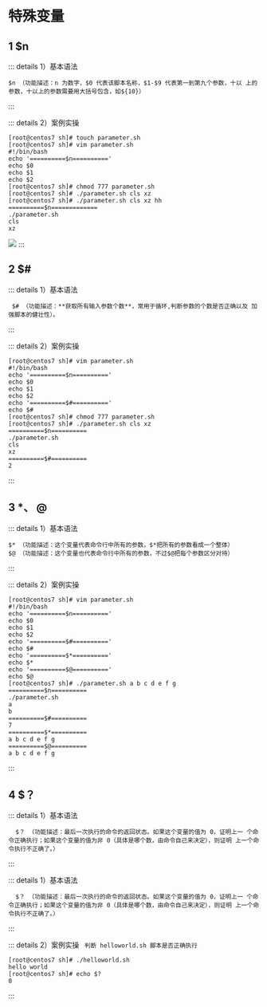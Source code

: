 # 特殊变量

## 1 $n
::: details  1）基本语法
```shell
$n （功能描述：n 为数字，$0 代表该脚本名称，$1-$9 代表第一到第九个参数，十以 上的参数，十以上的参数需要用大括号包含，如${10}）
```
:::

::: details  2）案例实操 
```shell
[root@centos7 sh]# touch parameter.sh
[root@centos7 sh]# vim parameter.sh 
#!/bin/bash
echo '==========$n=========='
echo $0
echo $1
echo $2
[root@centos7 sh]# chmod 777 parameter.sh 
[root@centos7 sh]# ./parameter.sh cls xz
[root@centos7 sh]# ./parameter.sh cls xz hh
==========$n=============
./parameter.sh
cls
xz

```
![](https://raw.gitmirror.com/KwFruit/basic-picture-service/note-v1.0.0/img/202312011105672.png)
:::
        
## 2 $\#

::: details  1）基本语法
```shell
 $# （功能描述：**获取所有输入参数个数**，常用于循环,判断参数的个数是否正确以及 加强脚本的健壮性）。
```
:::


::: details  2）案例实操 
```shell
[root@centos7 sh]# vim parameter.sh
#!/bin/bash
echo '==========$n=========='
echo $0
echo $1
echo $2
echo '==========$#=========='
echo $#
[root@centos7 sh]# chmod 777 parameter.sh
[root@centos7 sh]# ./parameter.sh cls xz
==========$n==========
./parameter.sh
cls
xz
==========$#==========
2
```
:::


## 3 $*、$ @

::: details  1）基本语法
```shell
$* （功能描述：这个变量代表命令行中所有的参数，$*把所有的参数看成一个整体）
$@ （功能描述：这个变量也代表命令行中所有的参数，不过$@把每个参数区分对待）
```
:::

::: details  2）案例实操  
```shell
[root@centos7 sh]# vim parameter.sh
#!/bin/bash
echo '==========$n=========='
echo $0
echo $1
echo $2
echo '==========$#=========='
echo $#
echo '==========$*=========='
echo $*
echo '==========$@=========='
echo $@
[root@centos7 sh]# ./parameter.sh a b c d e f g
==========$n==========
./parameter.sh
a
b
==========$#==========
7
==========$*==========
a b c d e f g
==========$@==========
a b c d e f g
```
:::

## 4 $？  

::: details  1）基本语法
```shell
  $？ （功能描述：最后一次执行的命令的返回状态。如果这个变量的值为 0，证明上一 个命令正确执行；如果这个变量的值为非 0（具体是哪个数，由命令自己来决定），则证明 上一个命令执行不正确了。）  
```
:::

::: details  1）基本语法
```shell
  $？ （功能描述：最后一次执行的命令的返回状态。如果这个变量的值为 0，证明上一 个命令正确执行；如果这个变量的值为非 0（具体是哪个数，由命令自己来决定），则证明 上一个命令执行不正确了。）  
```
:::

::: details  2）案例实操
` 判断 helloworld.sh 脚本是否正确执行`
```shell
[root@centos7 sh]# ./helloworld.sh
hello world
[root@centos7 sh]# echo $?
0
```
:::